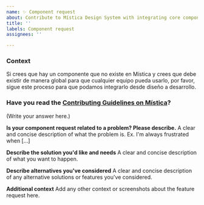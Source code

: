 ```yaml
---
name: ✨ Component request
about: Contribute to Mística Design System with integrating core components
title: ''
labels: Component request
assignees: ''

---
```

<!-- _English or spanish is ok._ -->

### Context
Si crees que hay un componente que no existe en Mística y crees que debe existir de manera global para que cualquier equipo pueda usarlo, por favor, sigue este proceso para que podamos integrarlo desde diseño a desarrollo.

### Have you read the [Contributing Guidelines on Mística](https://google.es)?
(Write your answer here.)

**Is your component request related to a problem? Please describe.**
A clear and concise description of what the problem is. Ex. I'm always frustrated when [...]

**Describe the solution you'd like and needs**
A clear and concise description of what you want to happen.

**Describe alternatives you've considered**
A clear and concise description of any alternative solutions or features you've considered.

**Additional context**
Add any other context or screenshots about the feature request here.
